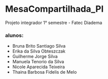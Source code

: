 # MesaCompartilhada_PI

Projeto integrador 1° semestre - Fatec Diadema

### alunos:
- Bruna Brito Santiago Silva
- Erika da Silva Obteszczak
- Guilherme Jorge Silva
- Manuela Tenorio da Silva
- Nicole Aparecida Teixeira
- Thaina Barbosa Fidelis de Melo